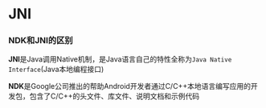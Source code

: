# JNI

### NDK和JNI的区别

**JNI**是Java调用Native机制，是Java语言自己的特性全称为`Java Native Interface`(Java本地编程接口)

**NDK**是Google公司推出的帮助Android开发者通过C/C++本地语言编写应用的开发包，包含了C/C++的头文件、库文件、说明文档和示例代码